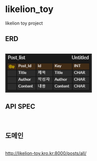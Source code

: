 # likelion_toy

likelion toy project

## ERD

<br/>
<img src="스크린샷 2023-05-10 235023.png">

## API SPEC

<br/>

## 도메인

<br/>
<a href="http://likelion-toy.kro.kr:8000/posts/all/">http://likelion-toy.kro.kr:8000/posts/all/</a>

